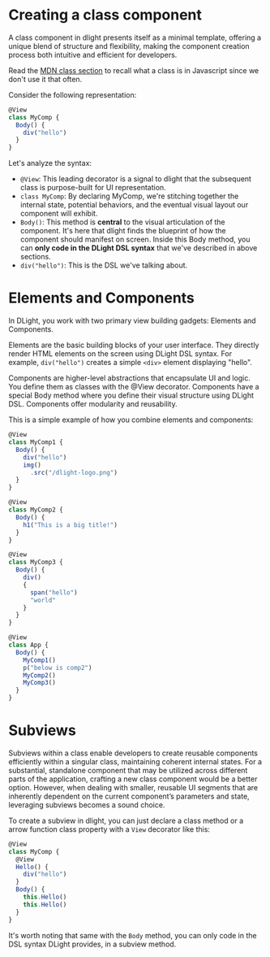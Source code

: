 # Creating a class component
A class component in dlight presents itself as a minimal template, offering a unique blend of structure and flexibility, making the component creation process both intuitive and efficient for developers.

Read the [MDN class section](https://developer.mozilla.org/en-US/docs/Web/JavaScript/Reference/Classes) to recall what a class is in Javascript since we don't use it that often.

Consider the following representation:
```js
@View
class MyComp {
  Body() {
    div("hello")
  }
}
```
Let's analyze the syntax:
* `@View`: This leading decorator is a signal to dlight that the subsequent class is purpose-built for UI representation.
* `class MyComp`: By declaring MyComp, we're stitching together the internal state, potential behaviors, and the eventual visual layout our component will exhibit.
* `Body()`: This method is **central** to the visual articulation of the component. It's here that dlight finds the blueprint of how the component should manifest on screen. Inside this Body method, you can **only code in the DLight DSL syntax** that we've described in above sections. 
* `div("hello")`: This is the DSL we've talking about.

# Elements and Components
In DLight, you work with two primary view building gadgets: Elements and Components.

Elements are the basic building blocks of your user interface. They directly render HTML elements on the screen using DLight DSL syntax. For example, `div("hello")` creates a simple `<div>` element displaying "hello".

Components are higher-level abstractions that encapsulate UI and logic. You define them as classes with the @View decorator. Components have a special Body method where you define their visual structure using DLight DSL. Components offer modularity and reusability.

This is a simple example of how you combine elements and components:
```js
@View
class MyComp1 {
  Body() {
    div("hello")
    img()
      .src("/dlight-logo.png")
  }
}

@View
class MyComp2 {
  Body() {
    h1("This is a big title!")
  }
}

@View
class MyComp3 {
  Body() {
    div()
    {
      span("hello")
      "world"
    }
  }
}

@View
class App {
  Body() {
    MyComp1()
    p("below is comp2")
    MyComp2()
    MyComp3()
  }
}

```

# Subviews
Subviews within a class enable developers to create reusable components efficiently within a singular class, maintaining coherent internal states. For a substantial, standalone component that may be utilized across different parts of the application, crafting a new class component would be a better option. However, when dealing with smaller, reusable UI segments that are inherently dependent on the current component’s parameters and state, leveraging subviews becomes a sound choice. 

To create a subview in dlight, you can just declare a class method or a arrow function class property with a `View` decorator like this:
```js
@View
class MyComp {
  @View
  Hello() {
    div("hello")
  }
  Body() {
    this.Hello()
    this.Hello()
  }
}
```
It's worth noting that same with the `Body` method, you can only code in the DSL syntax DLight provides, in a subview method.

